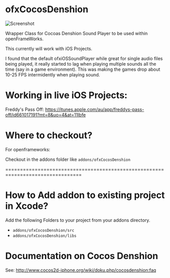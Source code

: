 ofxCocosDenshion
===========

![Screenshot](https://github.com/danoli3/ofxCocosDenshion/raw/master/ofxaddons_thumbnail.png)

Wrapper Class for Cocoas Denshion Sound Player to be used within openFrameWorks.

This currently will work with iOS Projects.

I found that the default ofxiOSSoundPlayer while great for single audio files being played, it really started to lag when playing multiple sounds all the time (say in a game environment). This was making the games drop about 10-25 FPS intermidently when playing sound.

Working in live iOS Projects:
===========
Freddy's Pass Off: 
https://itunes.apple.com/au/app/freddys-pass-off/id661017191?mt=8&uo=4&at=11lbfe


Where to checkout?
===========
For openframeworks:
 
Checkout in the addons folder like `addons/ofxCocosDenshion`




================================================================================

How to Add addon to existing  project in Xcode?
============

Add the following Folders to your project from your addons directory.

- ```addons/ofxCocosDenshion/src```
- ```addons/ofxCocosDenshion/libs```

Documentation on Cocos Denshion
===========

See: http://www.cocos2d-iphone.org/wiki/doku.php/cocosdenshion:faq
